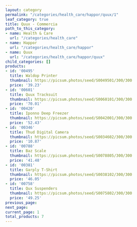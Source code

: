 ```yaml
---
layout: category
permalink: "/categories/health_care/happor/quux/1"
leaf_category: true
title: Quux - Commercia
path_to_this_category:
- name: Health & Care
  url: "/categories/health_care"
- name: Happor
  url: "/categories/health_care/happor"
- name: Quux
  url: "/categories/health_care/happor/quux"
child_categories: []
products:
- id: '00495'
  title: Waldop Printer
  thumbnail: https://picsum.photos/seed/S0049501/300/300
  price: '39.23'
- id: '00601'
  title: Quux Tracksuit
  thumbnail: https://picsum.photos/seed/S0060101/300/300
  price: '70.01'
- id: '00420'
  title: Iponno Deep Freezer
  thumbnail: https://picsum.photos/seed/S0042001/300/300
  price: '52.43'
- id: '00346'
  title: Thud Digital Camera
  thumbnail: https://picsum.photos/seed/S0034602/300/300
  price: '10.87'
- id: '00788'
  title: Baz Scale
  thumbnail: https://picsum.photos/seed/S0078805/300/300
  price: '41.48'
- id: '00381'
  title: Garply T-Shirt
  thumbnail: https://picsum.photos/seed/S0038102/300/300
  price: '46.05'
- id: '00758'
  title: Qux Suspenders
  thumbnail: https://picsum.photos/seed/S0075802/300/300
  price: '49.25'
previous_page: 
next_page: 
current_page: 1
total_products: 7
---
```

